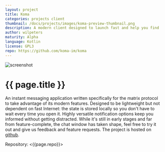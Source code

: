 ```yaml
---
layout: project
title: Koma
categories: projects client
thumbnail: /docs/projects/images/koma-preview-thumbnail.png
description: A modern client designed to launch fast and help you find information in large amounts of messages
author: wilpeters
maturity: Alpha
language: Kotlin
license: GPL3
repo: https://github.com/koma-im/koma
---
```


![screenshot](/docs/projects/images/koma-preview.png "{{ page.title }}")

# {{ page.title }}
An instant messaging application written specifically for the matrix protocol to take advantage of its modern features. Designed to be lightweight but not dependent on fast Internet: the state is stored locally so you don't have to wait every time you open it. Highly versatile notification options keep you informed without getting distracted.
While it's still in early stages and far from feature-complete, the chat window has taken shape, feel free to try it out and give us feedback and feature requests.
The project is hosted on [github](https://github.com/koma-im/koma).

Repository: <{{page.repo}}>
